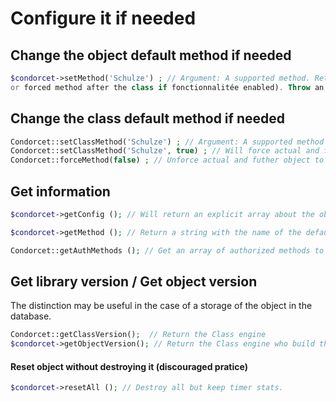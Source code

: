 # Configure it if needed

## Change the object default method if needed
```php
$condorcet->setMethod('Schulze') ; // Argument: A supported method. Return the string name of new default method for this object (
or forced method after the class if fonctionnalitée enabled). Throw an exception on error.
```

## Change the class default method if needed
```php
Condorcet::setClassMethod('Schulze') ; // Argument: A supported method  
Condorcet::setClassMethod('Schulze', true) ; // Will force actual and futher object to use this by default.  
Condorcet::forceMethod(false) ; // Unforce actual and futher object to use the class default method (or force it if argument is true)
```

## Get information 
```php
$condorcet->getConfig (); // Will return an explicit array about the object and Class Constant.  

$condorcet->getMethod (); // Return a string with the name of the default method in use for this object, including if the force class Constant is defined to true.  

Condorcet::getAuthMethods (); // Get an array of authorized methods to use with the correct string to use as parameter.  
```

## Get library version / Get object version

The distinction may be useful in the case of a storage of the object in the database.
```php
Condorcet::getClassVersion();  // Return the Class engine
$condorcet->getObjectVersion(); // Return the Class engine who build this object
```

#### Reset object without destroying it (discouraged pratice)
```php
$condorcet->resetAll (); // Destroy all but keep timer stats.
``` 